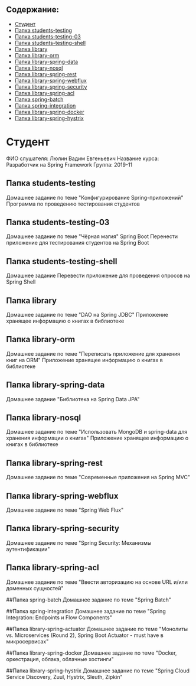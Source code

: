 <?xml version="1.0" encoding="UTF-8"?>
<module type="JAVA_MODULE" version="4" />

## Содержание:
* [Студент](#Студент)
* [Папка students-testing](#Папка-students-testing)
* [Папка students-testing-03](#Папка-students-testing-03)
* [Папка students-testing-shell](#Папка-students-testing-shell)
* [Папка library](#Папка-library)
* [Папка library-orm](#Папка-library-orm)
* [Папка library-spring-data](#Папка-library-spring-data)
* [Папка library-nosql](#Папка-library-nosql)
* [Папка library-spring-rest](#Папка-library-spring-rest)
* [Папка library-spring-webflux](#Папка-library-spring-webflux)
* [Папка library-spring-security](#Папка-library-spring-security)
* [Папка library-spring-acl](#Папка-library-spring-acl)
* [Папка spring-batch](#Папка-spring-batch)
* [Папка spring-integration](#Папка-spring-integration)
* [Папка library-spring-docker](#Папка-library-spring-docker)
* [Папка library-spring-hystrix](#Папка-library-spring-hystrix)

# Студент
ФИО слушателя: Люлин Вадим Евгеньевич
Название курса: Разработчик на Spring Framework
Группа: 2019-11

## Папка students-testing
Домашнее задание по теме "Конфигурирование Spring-приложений"
Программа по проведению тестирования студентов

## Папка students-testing-03
Домашнее задание по теме "Чёрная магия" Spring Boot
Перенести приложение для тестирования студентов на Spring Boot

## Папка students-testing-shell
Домашнее задание
Перевести приложение для проведения опросов на Spring Shell

## Папка library
Домашнее задание по теме "DAO на Spring JDBC"
Приложение хранящее информацию о книгах в библиотеке

## Папка library-orm
Домашнее задание по теме "Переписать приложение для хранения книг на ORM"
Приложение хранящее информацию о книгах в библиотеке

## Папка library-spring-data
Домашнее задание "Библиотека на Spring Data JPA"

## Папка library-nosql
Домашнее задание по теме "Использовать MongoDB и spring-data для хранения информации о книгах"
Приложение хранящее информацию о книгах в библиотеке

## Папка library-spring-rest
Домашнее задание по теме "Современные приложения на Spring MVC"

## Папка library-spring-webflux
Домашнее задание по теме "Spring Web Flux"

## Папка library-spring-security
Домашнее задание по теме "Spring Security: Механизмы аутентификации"

## Папка library-spring-acl
Домашнее задание по теме "Ввести авторизацию на основе URL и/или доменных сущностей"

##Папка spring-batch
Домашнее задание по теме "Spring Batch"

##Папка spring-integration
Домашнее задание по теме "Spring Integration: Endpoints и Flow Components"

##Папка library-spring-actuator
Домашнее задание по теме "Монолиты vs. Microservices (Round 2), Spring Boot Actuator - must have в микросервисах"

##Папка library-spring-docker
Домашнее задание по теме "Docker, оркестрация, облака, облачные хостинги"

##Папка library-spring-hystrix
Домашнее задание по теме "Spring Cloud Service Discovery, Zuul, Hystrix, Sleuth, Zipkin"
